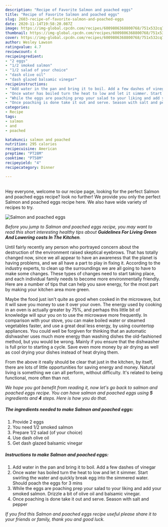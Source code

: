 ```yaml
---
description: "Recipe of Favorite Salmon and poached eggs"
title: "Recipe of Favorite Salmon and poached eggs"
slug: 2603-recipe-of-favorite-salmon-and-poached-eggs
date: 2020-11-14T19:58:20.087Z
image: https://img-global.cpcdn.com/recipes/6009806368800768/751x532cq70/salmon-and-poached-eggs-recipe-main-photo.jpg
thumbnail: https://img-global.cpcdn.com/recipes/6009806368800768/751x532cq70/salmon-and-poached-eggs-recipe-main-photo.jpg
cover: https://img-global.cpcdn.com/recipes/6009806368800768/751x532cq70/salmon-and-poached-eggs-recipe-main-photo.jpg
author: Wesley Lawson
ratingvalue: 4.7
reviewcount: 4
recipeingredient:
- "2 eggs"
- "1/2 smoked salmon"
- "1/2 salad of your choice"
- "dash olive oil"
- "dash glazed balsamic vinegar"
recipeinstructions:
- "Add water in the pan and bring it to boil. Add a few dashes of vinegar"
- "Once water has boiled turn the heat to low and let it simmer. Start swirling the water and quickly break egg into the simmered water. Should poach the eggs for 3 mins"
- "While the eggs are poaching prep your salad to your liking and add your smoked salmon.  Drizzle a bit of olive oil and balsamic vinegar."
- "Once poaching is done take it out and serve. Season with salt and pepper"
categories:
- Recipe
tags:
- salmon
- and
- poached

katakunci: salmon and poached 
nutrition: 295 calories
recipecuisine: American
preptime: "PT28M"
cooktime: "PT58M"
recipeyield: "4"
recipecategory: Dinner

---
```

<br>
Hey everyone, welcome to our recipe page, looking for the perfect Salmon and poached eggs recipe? look no further! We provide you only the perfect Salmon and poached eggs recipe here. We also have wide variety of recipes to try.
<br>


![Salmon and poached eggs](https://img-global.cpcdn.com/recipes/6009806368800768/751x532cq70/salmon-and-poached-eggs-recipe-main-photo.jpg)

<i>Before you jump to Salmon and poached eggs recipe, you may want to read this short interesting healthy tips about 
<strong>Guidelines For Living Green And Lowering costs In The Kitchen</strong>.</i>
</br>

Until fairly recently any person who portrayed concern about the destruction of the environment raised skeptical eyebrows. That has totally changed now, since we all appear to have an awareness that the planet is having problems, and we all have a part to play in fixing it. According to the industry experts, to clean up the surroundings we are all going to have to make some changes. These types of changes need to start taking place, and each individual family needs to become more environmentally friendly. Here are a number of tips that can help you save energy, for the most part by making your kitchen area more green.

Maybe the food just isn't quite as good when cooked in the microwave, but it will save you money to use it over your oven. The energy used by cooking in an oven is actually greater by 75%, and perhaps this little bit of knowledge will spur you on to use the microwave more frequently. In comparison with your stove, you can make boiled water or steamed vegetables faster, and use a great deal less energy, by using countertop appliances. You could well be forgiven for thinking that an automatic dishwasher uses much more energy than washing dishes the old-fashioned method, but you would be wrong. Mainly if you ensure that the dishwasher is full prior to starting a cycle. Save even more money by air drying as well as cool drying your dishes instead of heat drying them.

From the above it really should be clear that just in the kitchen, by itself, there are lots of little opportunities for saving energy and money. Natural living is something we can all perform, without difficulty. It's related to being functional, more often than not.


<i>We hope you got benefit from reading it, now let's go back to salmon and poached eggs recipe. You can have salmon and poached eggs using <strong>5</strong> ingredients and <strong>4</strong> steps. Here is how you do that.
</i>

##### The ingredients needed to make Salmon and poached eggs:

1. Provide 2 eggs
1. You need 1/2 smoked salmon
1. Prepare 1/2 salad (of your choice)
1. Use dash olive oil
1. Get dash glazed balsamic vinegar


##### Instructions to make Salmon and poached eggs:

1. Add water in the pan and bring it to boil. Add a few dashes of vinegar
1. Once water has boiled turn the heat to low and let it simmer. Start swirling the water and quickly break egg into the simmered water. Should poach the eggs for 3 mins
1. While the eggs are poaching prep your salad to your liking and add your smoked salmon.  Drizzle a bit of olive oil and balsamic vinegar.
1. Once poaching is done take it out and serve. Season with salt and pepper


<i>If you find this Salmon and poached eggs recipe useful please share it to your friends or family, thank you and good luck.</i>
